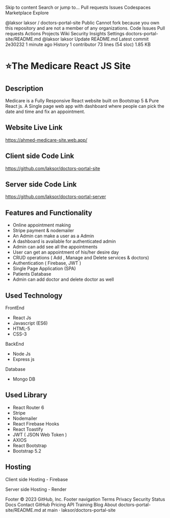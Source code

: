 Skip to content
Search or jump to…
Pull requests
Issues
Codespaces
Marketplace
Explore
 
@laksor 
laksor
/
doctors-portal-site
Public
Cannot fork because you own this repository and are not a member of any organizations.
Code
Issues
Pull requests
Actions
Projects
Wiki
Security
Insights
Settings
doctors-portal-site/README.md
@laksor
laksor Update README.md
Latest commit 2e30232 1 minute ago
 History
 1 contributor
73 lines (54 sloc)  1.85 KB

# ⭐The Medicare React JS Site

<h2>Description</h2>
<p>
Medicare is a Fully Responsive React website built on Bootstrap 5 & Pure React js. A Single page web app with dashboard where people can pick the date and time and fix an appointment. 
</p>

<h2>Website Live Link</h2><a href="https://ahmed-medicare-site.web.app/" rel="nofollow">https://ahmed-medicare-site.web.app/</a>

<h2>Client side Code Link</h2><a href="https://github.com/laksor/doctors-portal-site" rel="nofollow">https://github.com/laksor/doctors-portal-site</a>

<h2>Server side Code Link</h2><a href="https://github.com/laksor/doctors-portal-server" rel="nofollow">https://github.com/laksor/doctors-portal-server</a>

<h2>Features and Functionality</h2>

<ul> 
<li>Online appointment making</li>
<li>Stripe payment & nodemailer </li>
<li>An Admin can make a user as a Admin</li>
<li>A dashboard is available for authenticated admin</li>
<li>Admin can add see all the appointments</li>
<li>User can get an appointment of his/her desire day</li>
  <li> CRUD operations ( Add , Manage and Delete services & doctors) </li>
  <li> Authentication ( Firebase, JWT ) </li>
  <li> Single Page Application (SPA)</li>
  <li> Patients Database </li>
  <li> Admin can add doctor and delete doctor as well </li>
</ul>

<h2>Used Technology</h2>

<p>FrontEnd</p>

<ul> 
  <li>React Js</li>
  <li>Javascript (ES6)</li>
  <li>HTML-5</li>
  <li>CSS-3</li>
</ul>

<p>BackEnd</p>

<ul> 
  <li>Node Js</li>
  <li>Express js</li>
</ul>

<p>Database</p>

<ul> 
  <li>Mongo DB</li>
</ul>

<h2>Used Library</h2>

<ul> 
  <li>React Router 6</li>
  <li>Stripe</li>
  <li>Nodemailer</li>
  <li>React Firebase Hooks</li>
  <li>React Toastify</li>
  <li>JWT (  JSON Web Token )</li>
  <li>AXIOS</li>
  <li>React Bootstrap</li>
  <li>Bootstrap 5.2</li>
</ul>

<h2>Hosting</h2>

<p>Client side Hosting - Firebase</p>
<p>Server side Hosting - Render</p>


Footer
© 2023 GitHub, Inc.
Footer navigation
Terms
Privacy
Security
Status
Docs
Contact GitHub
Pricing
API
Training
Blog
About
doctors-portal-site/README.md at main · laksor/doctors-portal-site
